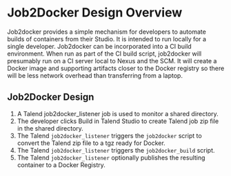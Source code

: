 # Job2Docker Design Overview

Job2docker provides a simple mechanism for developers to automate builds of containers from their Studio.
It is intended to run locally for a single developer.
Job2docker can be incorporated into a CI build environment.
When run as part of the CI build script, job2docker will presumably run on a CI server local to Nexus and the SCM.
It will create a Docker image and supporting artifacts closer to the Docker registry so there will be less network overhead than transferring from a laptop.

## Job2Docker Design

1.  A Talend job2docker_listener job is used to monitor a shared directory.
2.  The developer clicks Build in Talend Studio to create Talend job zip file in the shared directory.
3.  The Talend `job2docker_listener` triggers the `job2docker` script to convert the Talend zip file to a tgz ready for Docker.
4.  The Talend `job2docker_listener` triggers the `job2docker_build` script.
5.  The Talend `job2docker_listener` optionally publishes the resulting container to a Docker Registry.
